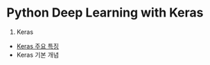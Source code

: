 # Python Deep Learning with Keras

1. Keras

* [Keras 주요 특징](/MDFiles/KerasKeyFeatures.md)
* Keras 기본 개념
